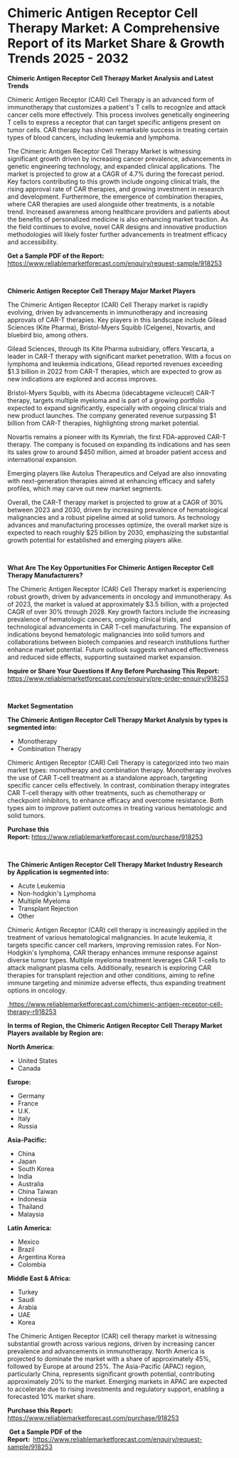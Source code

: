 <p><h1>Chimeric Antigen Receptor Cell Therapy Market: A Comprehensive Report of its Market Share & Growth Trends 2025 - 2032</h1></p><p><strong>Chimeric Antigen Receptor Cell Therapy Market Analysis and Latest Trends</strong></p>
<p><p>Chimeric Antigen Receptor (CAR) Cell Therapy is an advanced form of immunotherapy that customizes a patient's T cells to recognize and attack cancer cells more effectively. This process involves genetically engineering T cells to express a receptor that can target specific antigens present on tumor cells. CAR therapy has shown remarkable success in treating certain types of blood cancers, including leukemia and lymphoma.</p><p>The Chimeric Antigen Receptor Cell Therapy Market is witnessing significant growth driven by increasing cancer prevalence, advancements in genetic engineering technology, and expanded clinical applications. The market is projected to grow at a CAGR of 4.7% during the forecast period. Key factors contributing to this growth include ongoing clinical trials, the rising approval rate of CAR therapies, and growing investment in research and development. Furthermore, the emergence of combination therapies, where CAR therapies are used alongside other treatments, is a notable trend. Increased awareness among healthcare providers and patients about the benefits of personalized medicine is also enhancing market traction. As the field continues to evolve, novel CAR designs and innovative production methodologies will likely foster further advancements in treatment efficacy and accessibility.</p></p>
<p><strong>Get a Sample PDF of the Report:&nbsp;</strong> <a href="https://www.reliablemarketforecast.com/enquiry/request-sample/918253?utm_campaign=2603&utm_medium=2&utm_source=Github&utm_content=ia&utm_term=17042025&utm_id=chimeric-antigen-receptor-cell-therapy">https://www.reliablemarketforecast.com/enquiry/request-sample/918253</a></p>
<p>&nbsp;</p>
<p><strong>Chimeric Antigen Receptor Cell Therapy Major Market Players</strong></p>
<p><p>The Chimeric Antigen Receptor (CAR) Cell Therapy market is rapidly evolving, driven by advancements in immunotherapy and increasing approvals of CAR-T therapies. Key players in this landscape include Gilead Sciences (Kite Pharma), Bristol-Myers Squibb (Celgene), Novartis, and bluebird bio, among others.</p><p>Gilead Sciences, through its Kite Pharma subsidiary, offers Yescarta, a leader in CAR-T therapy with significant market penetration. With a focus on lymphoma and leukemia indications, Gilead reported revenues exceeding $1.3 billion in 2022 from CAR-T therapies, which are expected to grow as new indications are explored and access improves.</p><p>Bristol-Myers Squibb, with its Abecma (idecabtagene vicleucel) CAR-T therapy, targets multiple myeloma and is part of a growing portfolio expected to expand significantly, especially with ongoing clinical trials and new product launches. The company generated revenue surpassing $1 billion from CAR-T therapies, highlighting strong market potential.</p><p>Novartis remains a pioneer with its Kymriah, the first FDA-approved CAR-T therapy. The company is focused on expanding its indications and has seen its sales grow to around $450 million, aimed at broader patient access and international expansion.</p><p>Emerging players like Autolus Therapeutics and Celyad are also innovating with next-generation therapies aimed at enhancing efficacy and safety profiles, which may carve out new market segments.</p><p>Overall, the CAR-T therapy market is projected to grow at a CAGR of 30% between 2023 and 2030, driven by increasing prevalence of hematological malignancies and a robust pipeline aimed at solid tumors. As technology advances and manufacturing processes optimize, the overall market size is expected to reach roughly $25 billion by 2030, emphasizing the substantial growth potential for established and emerging players alike.</p></p>
<p>&nbsp;</p>
<p><strong>What Are The Key Opportunities For Chimeric Antigen Receptor Cell Therapy Manufacturers?</strong></p>
<p><p>The Chimeric Antigen Receptor (CAR) Cell Therapy market is experiencing robust growth, driven by advancements in oncology and immunotherapy. As of 2023, the market is valued at approximately $3.5 billion, with a projected CAGR of over 30% through 2028. Key growth factors include the increasing prevalence of hematologic cancers, ongoing clinical trials, and technological advancements in CAR T-cell manufacturing. The expansion of indications beyond hematologic malignancies into solid tumors and collaborations between biotech companies and research institutions further enhance market potential. Future outlook suggests enhanced effectiveness and reduced side effects, supporting sustained market expansion.</p></p>
<p><strong>Inquire or Share Your Questions If Any Before Purchasing This Report:</strong> <a href="https://www.reliablemarketforecast.com/enquiry/pre-order-enquiry/918253?utm_campaign=2603&utm_medium=2&utm_source=Github&utm_content=ia&utm_term=17042025&utm_id=chimeric-antigen-receptor-cell-therapy">https://www.reliablemarketforecast.com/enquiry/pre-order-enquiry/918253</a></p>
<p>&nbsp;</p>
<p><strong>Market Segmentation</strong></p>
<p><strong>The Chimeric Antigen Receptor Cell Therapy Market Analysis by types is segmented into:</strong></p>
<p><ul><li>Monotherapy</li><li>Combination Therapy</li></ul></p>
<p><p>Chimeric Antigen Receptor (CAR) Cell Therapy is categorized into two main market types: monotherapy and combination therapy. Monotherapy involves the use of CAR T-cell treatment as a standalone approach, targeting specific cancer cells effectively. In contrast, combination therapy integrates CAR T-cell therapy with other treatments, such as chemotherapy or checkpoint inhibitors, to enhance efficacy and overcome resistance. Both types aim to improve patient outcomes in treating various hematologic and solid tumors.</p></p>
<p><strong>Purchase this Report:&nbsp;</strong><a href="https://www.reliablemarketforecast.com/purchase/918253?utm_campaign=2603&utm_medium=2&utm_source=Github&utm_content=ia&utm_term=17042025&utm_id=chimeric-antigen-receptor-cell-therapy">https://www.reliablemarketforecast.com/purchase/918253</a></p>
<p>&nbsp;</p>
<p><strong>The Chimeric Antigen Receptor Cell Therapy Market Industry Research by Application is segmented into:</strong></p>
<p><ul><li>Acute Leukemia</li><li>Non-hodgkin's Lymphoma</li><li>Multiple Myeloma</li><li>Transplant Rejection</li><li>Other</li></ul></p>
<p><p>Chimeric Antigen Receptor (CAR) cell therapy is increasingly applied in the treatment of various hematological malignancies. In acute leukemia, it targets specific cancer cell markers, improving remission rates. For Non-Hodgkin's lymphoma, CAR therapy enhances immune response against diverse tumor types. Multiple myeloma treatment leverages CAR T-cells to attack malignant plasma cells. Additionally, research is exploring CAR therapies for transplant rejection and other conditions, aiming to refine immune targeting and minimize adverse effects, thus expanding treatment options in oncology.</p></p>
<p><a href="https://www.reliablemarketforecast.com/chimeric-antigen-receptor-cell-therapy-r918253?utm_campaign=2603&utm_medium=2&utm_source=Github&utm_content=ia&utm_term=17042025&utm_id=chimeric-antigen-receptor-cell-therapy">&nbsp;https://www.reliablemarketforecast.com/chimeric-antigen-receptor-cell-therapy-r918253</a></p>
<p><strong>In terms of Region, the Chimeric Antigen Receptor Cell Therapy Market Players available by Region are:</strong></p>
<p>
    <p> <strong> North America: </strong>
        <ul>
            <li>United States</li>
            <li>Canada</li>
        </ul>
        </p> 
    <p> <strong> Europe: </strong>
        <ul>
            <li>Germany</li>
            <li>France</li>
            <li>U.K.</li>
            <li>Italy</li>
            <li>Russia</li>
        </ul>
        </p> 
    <p> <strong> Asia-Pacific: </strong>
        <ul>
            <li>China</li>
            <li>Japan</li>
            <li>South Korea</li>
            <li>India</li>
            <li>Australia</li>
            <li>China Taiwan</li>
            <li>Indonesia</li>
            <li>Thailand</li>
            <li>Malaysia</li>
        </ul>
        </p> 
    <p> <strong> Latin America: </strong>
        <ul>
            <li>Mexico</li>
            <li>Brazil</li>
            <li>Argentina Korea</li>
            <li>Colombia</li>
        </ul>
        </p> 
    <p> <strong> Middle East & Africa: </strong>
        <ul>
            <li>Turkey</li>
            <li>Saudi</li>
            <li>Arabia</li>
            <li>UAE</li>
            <li>Korea</li>
        </ul>
    </p>
    </p>
<p><p>The Chimeric Antigen Receptor (CAR) cell therapy market is witnessing substantial growth across various regions, driven by increasing cancer prevalence and advancements in immunotherapy. North America is projected to dominate the market with a share of approximately 45%, followed by Europe at around 25%. The Asia-Pacific (APAC) region, particularly China, represents significant growth potential, contributing approximately 20% to the market. Emerging markets in APAC are expected to accelerate due to rising investments and regulatory support, enabling a forecasted 10% market share.</p></p>
<p><strong>Purchase this Report: </strong><a href="https://www.reliablemarketforecast.com/purchase/918253?utm_campaign=2603&utm_medium=2&utm_source=Github&utm_content=ia&utm_term=17042025&utm_id=chimeric-antigen-receptor-cell-therapy">https://www.reliablemarketforecast.com/purchase/918253</a></p>
<p>&nbsp;<strong>Get a Sample PDF of the Report:&nbsp;&nbsp;</strong><a href="https://www.reliablemarketforecast.com/enquiry/request-sample/918253?utm_campaign=2603&utm_medium=2&utm_source=Github&utm_content=ia&utm_term=17042025&utm_id=chimeric-antigen-receptor-cell-therapy">https://www.reliablemarketforecast.com/enquiry/request-sample/918253</a></p>
<p><strong></strong></p>
<p><p></p><p></p><p></p></p>